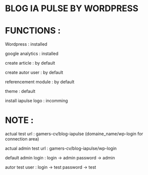 # BLOG IA PULSE BY WORDPRESS


# FUNCTIONS :

Wordpress : installed

google analytics : installed

create article : by default

create autor user : by default

referencement module : by default

theme : default

install iapulse logo : incomming


# NOTE :

actual test url : gamers-cv/blog-iapulse (domaine_name/wp-login for connection area)

actual admin test url : gamers-cv/blog-iapulse/wp-login

default admin login : login -> admin password -> admin

autor test user : login -> test password -> test
